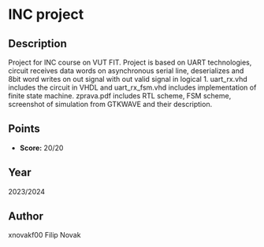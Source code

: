 # INC project

## Description
Project for INC course on VUT FIT. Project is based on UART technologies, circuit receives data words on asynchronous serial line, deserializes and 8bit word writes on out signal with out valid signal in logical 1. uart_rx.vhd includes the circuit in VHDL and uart_rx_fsm.vhd includes implementation of finite state machine. zprava.pdf includes RTL scheme, FSM scheme, screenshot of simulation from GTKWAVE and their description.

## Points
- **Score:** 20/20 

## Year
2023/2024

## Author
xnovakf00 Filip Novak
